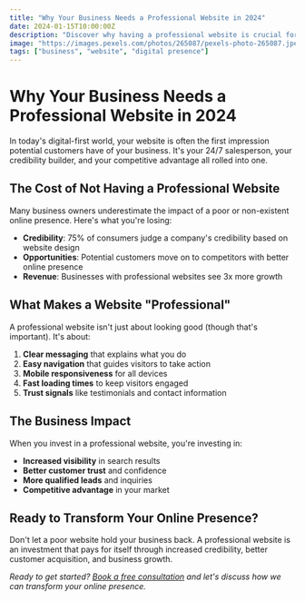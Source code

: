 ```yaml
---
title: "Why Your Business Needs a Professional Website in 2024"
date: 2024-01-15T10:00:00Z
description: "Discover why having a professional website is crucial for your business success and how it can transform your online presence."
image: "https://images.pexels.com/photos/265087/pexels-photo-265087.jpeg?auto=compress&cs=tinysrgb&w=800"
tags: ["business", "website", "digital presence"]
---
```


# Why Your Business Needs a Professional Website in 2024

In today's digital-first world, your website is often the first impression potential customers have of your business. It's your 24/7 salesperson, your credibility builder, and your competitive advantage all rolled into one.

## The Cost of Not Having a Professional Website

Many business owners underestimate the impact of a poor or non-existent online presence. Here's what you're losing:

- **Credibility**: 75% of consumers judge a company's credibility based on website design
- **Opportunities**: Potential customers move on to competitors with better online presence
- **Revenue**: Businesses with professional websites see 3x more growth

## What Makes a Website "Professional"

A professional website isn't just about looking good (though that's important). It's about:

1. **Clear messaging** that explains what you do
2. **Easy navigation** that guides visitors to take action
3. **Mobile responsiveness** for all devices
4. **Fast loading times** to keep visitors engaged
5. **Trust signals** like testimonials and contact information

## The Business Impact

When you invest in a professional website, you're investing in:

- **Increased visibility** in search results
- **Better customer trust** and confidence
- **More qualified leads** and inquiries
- **Competitive advantage** in your market

## Ready to Transform Your Online Presence?

Don't let a poor website hold your business back. A professional website is an investment that pays for itself through increased credibility, better customer acquisition, and business growth.

*Ready to get started? [Book a free consultation](https://calendly.com/bolaolaniyanadedayo) and let's discuss how we can transform your online presence.*